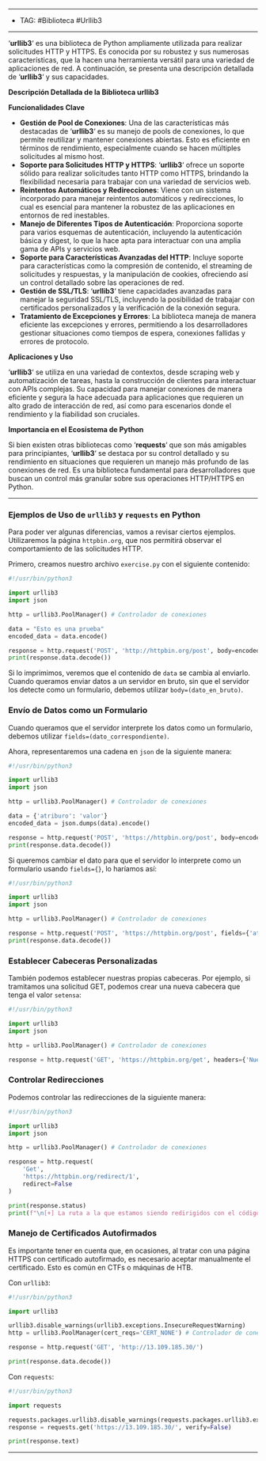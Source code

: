 
-----
- TAG: #Biblioteca #Urllib3
-----
‘**urllib3**‘ es una biblioteca de Python ampliamente utilizada para realizar solicitudes HTTP y HTTPS. Es conocida por su robustez y sus numerosas características, que la hacen una herramienta versátil para una variedad de aplicaciones de red. A continuación, se presenta una descripción detallada de ‘**urllib3**‘ y sus capacidades.

**Descripción Detallada de la Biblioteca urllib3**

**Funcionalidades Clave**

- **Gestión de Pool de Conexiones**: Una de las características más destacadas de ‘**urllib3**‘ es su manejo de pools de conexiones, lo que permite reutilizar y mantener conexiones abiertas. Esto es eficiente en términos de rendimiento, especialmente cuando se hacen múltiples solicitudes al mismo host.
- **Soporte para Solicitudes HTTP y HTTPS**: ‘**urllib3**‘ ofrece un soporte sólido para realizar solicitudes tanto HTTP como HTTPS, brindando la flexibilidad necesaria para trabajar con una variedad de servicios web.
- **Reintentos Automáticos y Redirecciones**: Viene con un sistema incorporado para manejar reintentos automáticos y redirecciones, lo cual es esencial para mantener la robustez de las aplicaciones en entornos de red inestables.
- **Manejo de Diferentes Tipos de Autenticación**: Proporciona soporte para varios esquemas de autenticación, incluyendo la autenticación básica y digest, lo que la hace apta para interactuar con una amplia gama de APIs y servicios web.
- **Soporte para Características Avanzadas del HTTP**: Incluye soporte para características como la compresión de contenido, el streaming de solicitudes y respuestas, y la manipulación de cookies, ofreciendo así un control detallado sobre las operaciones de red.
- **Gestión de SSL/TLS**: ‘**urllib3**‘ tiene capacidades avanzadas para manejar la seguridad SSL/TLS, incluyendo la posibilidad de trabajar con certificados personalizados y la verificación de la conexión segura.
- **Tratamiento de Excepciones y Errores**: La biblioteca maneja de manera eficiente las excepciones y errores, permitiendo a los desarrolladores gestionar situaciones como tiempos de espera, conexiones fallidas y errores de protocolo.

**Aplicaciones y Uso**

‘**urllib3**‘ se utiliza en una variedad de contextos, desde scraping web y automatización de tareas, hasta la construcción de clientes para interactuar con APIs complejas. Su capacidad para manejar conexiones de manera eficiente y segura la hace adecuada para aplicaciones que requieren un alto grado de interacción de red, así como para escenarios donde el rendimiento y la fiabilidad son cruciales.

**Importancia en el Ecosistema de Python**

Si bien existen otras bibliotecas como ‘**requests**‘ que son más amigables para principiantes, ‘**urllib3**‘ se destaca por su control detallado y su rendimiento en situaciones que requieren un manejo más profundo de las conexiones de red. Es una biblioteca fundamental para desarrolladores que buscan un control más granular sobre sus operaciones HTTP/HTTPS en Python.

----
### Ejemplos de Uso de `urllib3` y `requests` en Python

Para poder ver algunas diferencias, vamos a revisar ciertos ejemplos. Utilizaremos la página `httpbin.org`, que nos permitirá observar el comportamiento de las solicitudes HTTP.

Primero, creamos nuestro archivo `exercise.py` con el siguiente contenido:

```python
#!/usr/bin/python3

import urllib3
import json

http = urllib3.PoolManager() # Controlador de conexiones

data = "Esto es una prueba"
encoded_data = data.encode()

response = http.request('POST', 'http://httpbin.org/post', body=encoded_data)
print(response.data.decode())
```

Si lo imprimimos, veremos que el contenido de `data` se cambia al enviarlo. Cuando queramos enviar datos a un servidor en bruto, sin que el servidor los detecte como un formulario, debemos utilizar `body=(dato_en_bruto)`.

### Envío de Datos como un Formulario

Cuando queramos que el servidor interprete los datos como un formulario, debemos utilizar `fields=(dato_correspondiente)`.

Ahora, representaremos una cadena en `json` de la siguiente manera:

```python
#!/usr/bin/python3

import urllib3
import json

http = urllib3.PoolManager() # Controlador de conexiones

data = {'atriburo': 'valor'}
encoded_data = json.dumps(data).encode()

response = http.request('POST', 'https://httpbin.org/post', body=encoded_data)
print(response.data.decode())
```

Si queremos cambiar el dato para que el servidor lo interprete como un formulario usando `fields={}`, lo haríamos así:

```python
#!/usr/bin/python3

import urllib3
import json

http = urllib3.PoolManager() # Controlador de conexiones

response = http.request('POST', 'https://httpbin.org/post', fields={'atributo': 'valor'})
print(response.data.decode())
```

### Establecer Cabeceras Personalizadas

También podemos establecer nuestras propias cabeceras. Por ejemplo, si tramitamos una solicitud GET, podemos crear una nueva cabecera que tenga el valor `setensa`:

```python
#!/usr/bin/python3

import urllib3
import json

http = urllib3.PoolManager() # Controlador de conexiones

response = http.request('GET', 'https://httpbin.org/get', headers={'Nuevacabecera': 'setensa'})
```

### Controlar Redirecciones

Podemos controlar las redirecciones de la siguiente manera:

```python
#!/usr/bin/python3

import urllib3
import json

http = urllib3.PoolManager() # Controlador de conexiones

response = http.request(
    'Get',
    'https://httpbin.org/redirect/1',
    redirect=False
)

print(response.status)
print(f"\n[+] La ruta a la que estamos siendo redirigidos con el código de estado {response.status} es: {response.get_redirect_location()}")
```

### Manejo de Certificados Autofirmados

Es importante tener en cuenta que, en ocasiones, al tratar con una página HTTPS con certificado autofirmado, es necesario aceptar manualmente el certificado. Esto es común en CTFs o máquinas de HTB.

Con `urllib3`:

```python
#!/usr/bin/python3

import urllib3

urllib3.disable_warnings(urllib3.exceptions.InsecureRequestWarning)
http = urllib3.PoolManager(cert_reqs='CERT_NONE') # Controlador de conexiones "verify_ssl=False"

response = http.request('GET', 'http://13.109.185.30/')

print(response.data.decode())
```

Con `requests`:

```python
#!/usr/bin/python3

import requests

requests.packages.urllib3.disable_warnings(requests.packages.urllib3.exceptions.InsecureRequestWarning)
response = requests.get('https://13.109.185.30/', verify=False)

print(response.text)
```

---
